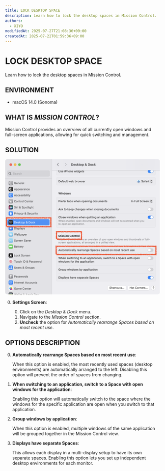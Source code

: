```yaml
---
title: LOCK DESKTOP SPACE
description: Learn how to lock the desktop spaces in Mission Control.
authors:
  - XIYO
modifiedAt: 2025-07-27T21:08:36+09:00
createdAt: 2025-07-22T01:59:36+09:00
---
```

# LOCK DESKTOP SPACE

Learn how to lock the desktop spaces in Mission Control.

## ENVIRONMENT

- macOS 14.0 (Sonoma)

## WHAT IS *MISSION CONTROL*?

Mission Control provides an overview of all currently open windows and full-screen applications, allowing for quick switching and management.

## SOLUTION

![Mission Control Options Settings Screen](./assets/2023-10-27-13-36-46.png)

0. **Settings Screen**:

   0. Click on the *Desktop & Dock* menu.
   1. Navigate to the *Mission Control* section.
   2. **Uncheck** the option for *Automatically rearrange Spaces based on most recent use*.

## OPTIONS DESCRIPTION

0. **Automatically rearrange Spaces based on most recent use**:

   When this option is enabled, the most recently used spaces (desktop environments) are automatically arranged to the left. Disabling this option will prevent the order of spaces from changing.

1. **When switching to an application, switch to a Space with open windows for the application**:

   Enabling this option will automatically switch to the space where the windows for the specific application are open when you switch to that application.

2. **Group windows by application**:

   When this option is enabled, multiple windows of the same application will be grouped together in the Mission Control view.

3. **Displays have separate Spaces**:

   This allows each display in a multi-display setup to have its own separate spaces. Enabling this option lets you set up independent desktop environments for each monitor.

